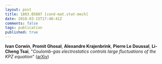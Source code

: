 ```yaml
---
layout: post
title: 1803.05887 [cond-mat.stat-mech]
date: 2018-03-15T17:40:41Z
comments: false
tags: publication
published: true
---
```


<b>Ivan Corwin</b>, <b>Promit Ghosal</b>, <b>Alexandre Krajenbrink</b>, <b>Pierre Le Doussal</b>, <b>Li-Cheng Tsai</b>, "<i>Coulomb-gas electrostatics controls large fluctuations of the KPZ  equation</i>" ([arXiv](http://arxiv.org/abs/1803.05887v2))
